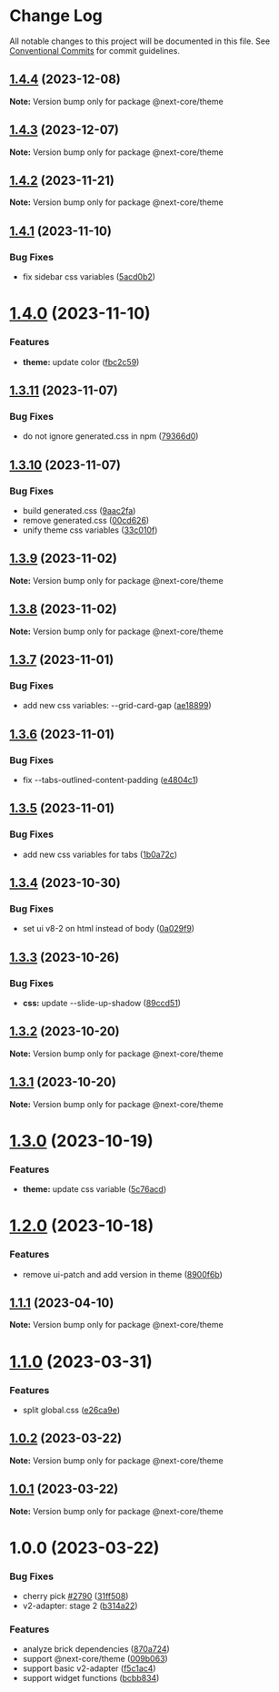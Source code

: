 # Change Log

All notable changes to this project will be documented in this file.
See [Conventional Commits](https://conventionalcommits.org) for commit guidelines.

## [1.4.4](https://github.com/easyops-cn/next-core/compare/@next-core/theme@1.4.3...@next-core/theme@1.4.4) (2023-12-08)

**Note:** Version bump only for package @next-core/theme





## [1.4.3](https://github.com/easyops-cn/next-core/compare/@next-core/theme@1.4.2...@next-core/theme@1.4.3) (2023-12-07)

**Note:** Version bump only for package @next-core/theme





## [1.4.2](https://github.com/easyops-cn/next-core/compare/@next-core/theme@1.4.1...@next-core/theme@1.4.2) (2023-11-21)

**Note:** Version bump only for package @next-core/theme





## [1.4.1](https://github.com/easyops-cn/next-core/compare/@next-core/theme@1.4.0...@next-core/theme@1.4.1) (2023-11-10)


### Bug Fixes

* fix sidebar css variables ([5acd0b2](https://github.com/easyops-cn/next-core/commit/5acd0b2a5e7107e0fc3265a0240b163e30b2472b))





# [1.4.0](https://github.com/easyops-cn/next-core/compare/@next-core/theme@1.3.11...@next-core/theme@1.4.0) (2023-11-10)


### Features

* **theme:** update color ([fbc2c59](https://github.com/easyops-cn/next-core/commit/fbc2c598232f45dfe0b2bf005e02af9310facbe6))





## [1.3.11](https://github.com/easyops-cn/next-core/compare/@next-core/theme@1.3.10...@next-core/theme@1.3.11) (2023-11-07)


### Bug Fixes

* do not ignore generated.css in npm ([79366d0](https://github.com/easyops-cn/next-core/commit/79366d07f35b38a1f3491e8113407c1fb12134db))





## [1.3.10](https://github.com/easyops-cn/next-core/compare/@next-core/theme@1.3.9...@next-core/theme@1.3.10) (2023-11-07)


### Bug Fixes

* build generated.css ([9aac2fa](https://github.com/easyops-cn/next-core/commit/9aac2fa9fc1d78247fbd00bec7bade0e3a6ba143))
* remove generated.css ([00cd626](https://github.com/easyops-cn/next-core/commit/00cd6260863c65acd8a68415153a4b3a1b11430a))
* unify theme css variables ([33c010f](https://github.com/easyops-cn/next-core/commit/33c010f353e5687c48709f157eeab33369995ef4))





## [1.3.9](https://github.com/easyops-cn/next-core/compare/@next-core/theme@1.3.8...@next-core/theme@1.3.9) (2023-11-02)

**Note:** Version bump only for package @next-core/theme





## [1.3.8](https://github.com/easyops-cn/next-core/compare/@next-core/theme@1.3.7...@next-core/theme@1.3.8) (2023-11-02)

**Note:** Version bump only for package @next-core/theme





## [1.3.7](https://github.com/easyops-cn/next-core/compare/@next-core/theme@1.3.6...@next-core/theme@1.3.7) (2023-11-01)


### Bug Fixes

* add new css variables: --grid-card-gap ([ae18899](https://github.com/easyops-cn/next-core/commit/ae188995ebf0b718d6008ee42a4ebb0da64d3fc2))





## [1.3.6](https://github.com/easyops-cn/next-core/compare/@next-core/theme@1.3.5...@next-core/theme@1.3.6) (2023-11-01)


### Bug Fixes

* fix --tabs-outlined-content-padding ([e4804c1](https://github.com/easyops-cn/next-core/commit/e4804c138c43b104e57269de060e8cad40ab4898))





## [1.3.5](https://github.com/easyops-cn/next-core/compare/@next-core/theme@1.3.4...@next-core/theme@1.3.5) (2023-11-01)


### Bug Fixes

* add new css variables for tabs ([1b0a72c](https://github.com/easyops-cn/next-core/commit/1b0a72c22d5c7537c39ed17ba761c4dc47f22169))





## [1.3.4](https://github.com/easyops-cn/next-core/compare/@next-core/theme@1.3.3...@next-core/theme@1.3.4) (2023-10-30)


### Bug Fixes

* set ui v8-2 on html instead of body ([0a029f9](https://github.com/easyops-cn/next-core/commit/0a029f939a215ea180fd36fc4f21223d4b5787ae))





## [1.3.3](https://github.com/easyops-cn/next-core/compare/@next-core/theme@1.3.2...@next-core/theme@1.3.3) (2023-10-26)


### Bug Fixes

* **css:** update --slide-up-shadow ([89ccd51](https://github.com/easyops-cn/next-core/commit/89ccd51d7f5e9acad95118216d243a53ed6d9b5b))





## [1.3.2](https://github.com/easyops-cn/next-core/compare/@next-core/theme@1.3.1...@next-core/theme@1.3.2) (2023-10-20)

**Note:** Version bump only for package @next-core/theme





## [1.3.1](https://github.com/easyops-cn/next-core/compare/@next-core/theme@1.3.0...@next-core/theme@1.3.1) (2023-10-20)

**Note:** Version bump only for package @next-core/theme





# [1.3.0](https://github.com/easyops-cn/next-core/compare/@next-core/theme@1.2.0...@next-core/theme@1.3.0) (2023-10-19)


### Features

* **theme:** update css variable ([5c76acd](https://github.com/easyops-cn/next-core/commit/5c76acde851ea9489b733bc79dc002f5068df85b))





# [1.2.0](https://github.com/easyops-cn/next-core/compare/@next-core/theme@1.1.1...@next-core/theme@1.2.0) (2023-10-18)


### Features

* remove ui-patch and add version in theme ([8900f6b](https://github.com/easyops-cn/next-core/commit/8900f6bd9b7432de19c22d595720fbeefb2dcd63))





## [1.1.1](https://github.com/easyops-cn/next-core/compare/@next-core/theme@1.1.0...@next-core/theme@1.1.1) (2023-04-10)

**Note:** Version bump only for package @next-core/theme





# [1.1.0](https://github.com/easyops-cn/next-core/compare/@next-core/theme@1.0.2...@next-core/theme@1.1.0) (2023-03-31)

### Features

- split global.css ([e26ca9e](https://github.com/easyops-cn/next-core/commit/e26ca9e29656b017301c3f3bcdc98caa824d934a))

## [1.0.2](https://github.com/easyops-cn/next-core/compare/@next-core/theme@1.0.1...@next-core/theme@1.0.2) (2023-03-22)

**Note:** Version bump only for package @next-core/theme

## [1.0.1](https://github.com/easyops-cn/next-core/compare/@next-core/theme@1.0.0...@next-core/theme@1.0.1) (2023-03-22)

**Note:** Version bump only for package @next-core/theme

# 1.0.0 (2023-03-22)

### Bug Fixes

- cherry pick [#2790](https://github.com/easyops-cn/next-core/issues/2790) ([31ff508](https://github.com/easyops-cn/next-core/commit/31ff5088ec0bab39fe95fb86fc73490b18108aa4))
- v2-adapter: stage 2 ([b314a22](https://github.com/easyops-cn/next-core/commit/b314a2296d18d0fa2e4cdf2338b2de9c78183139))

### Features

- analyze brick dependencies ([870a724](https://github.com/easyops-cn/next-core/commit/870a72486bd023f317daac67d3b7fdb1ff20c0fe))
- support @next-core/theme ([009b063](https://github.com/easyops-cn/next-core/commit/009b0630113dbc7d5acad81033870eda4b7e81c4))
- support basic v2-adapter ([f5c1ac4](https://github.com/easyops-cn/next-core/commit/f5c1ac407087f8d96bf9909bdb41b5bc78517523))
- support widget functions ([bcbb834](https://github.com/easyops-cn/next-core/commit/bcbb834a305512e61fb20fbc6ab3992180251e23))
